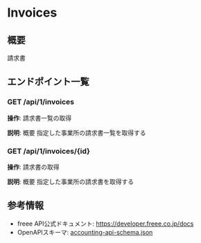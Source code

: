 # Invoices

## 概要

請求書

## エンドポイント一覧

### GET /api/1/invoices

**操作**: 請求書一覧の取得

**説明**: 概要 指定した事業所の請求書一覧を取得する

### GET /api/1/invoices/{id}

**操作**: 請求書の取得

**説明**: 概要 指定した事業所の請求書を取得する



## 参考情報

- freee API公式ドキュメント: https://developer.freee.co.jp/docs
- OpenAPIスキーマ: [accounting-api-schema.json](../../openapi/accounting-api-schema.json)
